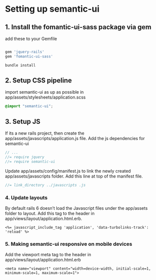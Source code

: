 # Setting up semantic-ui

## 1. Install the fomantic-ui-sass package via gem

add these to your Gemfile
```js

gem 'jquery-rails'
gem 'fomantic-ui-sass' 

bundle install
```

## 2. Setup CSS pipeline

import semantic-ui as up as possible in app/assets/stylesheets/application.scss

```css
@import "semantic-ui";
```

## 3.  Setup JS

If its a new rails project, then create the app/assets/javascripts/application.js file. 
Add the js dependencies for semantic-ui

```js
// ...
//= require jquery
//= require semantic-ui
```

Update app/assets/config/manifest.js to link the newly created app/assets/javascripts folder. Add this line at top of the manifest file.

```js
//= link_directory ../javascripts .js
```

### 4. Update layouts

By default rails 6 doesn’t load the Javascript files under the app/assets folder to layout. 
Add this tag to the header in app/views/layout/application.html.erb.

```erb
<%= javascript_include_tag 'application', 'data-turbolinks-track': 'reload' %>
```

### 5. Making semantic-ui responsive on mobile devices

Add the viewport meta tag to the header in app/views/layout/application.html.erb

```erb
<meta name="viewport" content="width=device-width, initial-scale=1, minimum-scale=1, maximum-scale=1">
```
